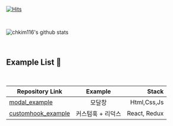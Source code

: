 [![Hits](https://hits.seeyoufarm.com/api/count/incr/badge.svg?url=https%3A%2F%2Fgithub.com%2Fchkim116%2F&count_bg=%2329495E&title_bg=%23DF620B&icon=&icon_color=%23DF5E15&title=hits&edge_flat=true)](https://hits.seeyoufarm.com)

<br>

![chkim116's github stats](https://github-readme-stats.vercel.app/api?username=chkim116&show_icons=true)

<br>

##  Example List :speech_balloon:
<br>

| Repository Link  | Example | Stack |
|---|:---:|---:|
| [modal_example](https://github.com/chkim116/modal_example)  | 모달창 | Html,Css,Js |
| [customhook_example](https://github.com/chkim116/useInput_useSubmit_example)  | 커스텀훅 + 리덕스 | React, Redux |
